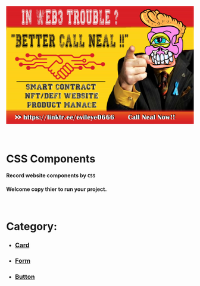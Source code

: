 <div style='margin: auto'>
  <a href="https://linktr.ee/evileye0666" target="_blank"><img src="./Images/betterCallNeal.jpg" alt=""></a>
</div>
<br/><br/>
<h1>CSS Components</h1>
<h4>Record website components by <code>CSS</code></h4>
<h4>Welcome copy thier to run your project.</h4>
<br/>
<h1>Category:</h1>
<ul>
  <li><h3><a href="https://github.com/Evileye0666/CSS-Components/tree/main/Card" target='_blank'>Card</a></h3></li>
  <li><h3><a href="https://github.com/Evileye0666/CSS-Components/tree/main/Form" target='_blank'>Form</a></h3></li>  
  <li><h3><a href="https://github.com/Evileye0666/CSS-Components/tree/main/Button" target='_blank'>Button</a></h3></li>    
</ul>
<br/><br/>

